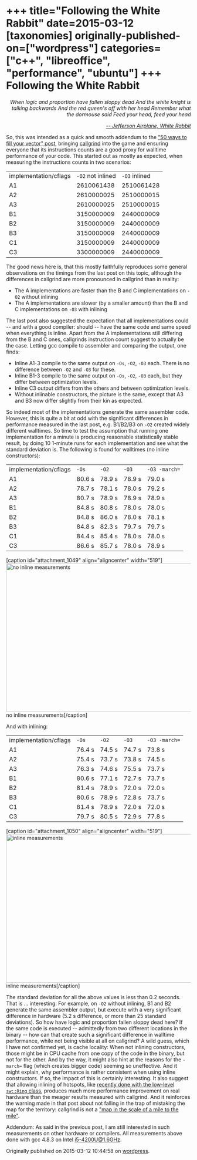 +++
title="Following the White Rabbit"
date=2015-03-12
[taxonomies]
originally-published-on=["wordpress"]
categories=["c++", "libreoffice", "performance", "ubuntu"]
+++
Following the White Rabbit
==========================

<p style="text-align:right;"><em>When logic and proportion have fallen sloppy dead
And the white knight is talking backwards
And the red queen's off with her head
Remember what the dormouse said
Feed your head, feed your head</em></p>
<p style="text-align:right;"><em><a href="https://www.youtube.com/watch?v=WANNqr-vcx0">-- Jefferson Airplane, White Rabbit</a></em></p>
So, this was intended as a quick and smooth addendum to the <a href="https://skyfromme.wordpress.com/2015/03/02/50-ways-to-fill-your-vector/">"50 ways to fill your vector" post</a>, bringing <a href="http://valgrind.org/docs/manual/cl-manual.html">callgrind</a> into the game and ensuring everyone that its instructions counts are a good proxy for walltime performance of your code. This started out as mostly as expected, when measuring the instructions counts in two scenarios:
<table>
<tbody>
<tr>
<td>implementation/cflags</td>
<td><code>-O2</code> not inlined</td>
<td><code>-O3</code> inlined</td>
</tr>
<tr>
<td>A1</td>
<td>2610061438</td>
<td>2510061428</td>
</tr>
<tr>
<td>A2</td>
<td>2610000025</td>
<td>2510000015</td>
</tr>
<tr>
<td>A3</td>
<td>2610000025</td>
<td>2510000015</td>
</tr>
<tr>
<td>B1</td>
<td>3150000009</td>
<td>2440000009</td>
</tr>
<tr>
<td>B2</td>
<td>3150000009</td>
<td>2440000009</td>
</tr>
<tr>
<td>B3</td>
<td>3150000009</td>
<td>2440000009</td>
</tr>
<tr>
<td>C1</td>
<td>3150000009</td>
<td>2440000009</td>
</tr>
<tr>
<td>C3</td>
<td>3300000009</td>
<td>2440000009</td>
</tr>
</tbody>
</table>
The good news here is, that this mostly faithfully reproduces some general observations on the timings from the last post on this topic, although the differences in callgrind are more pronounced in callgrind than in reality:
<ul>
	<li>The A implementations are faster than the B and C implementations on <code>-O2</code> without inlining</li>
	<li>The A implementations are slower (by a smaller amount) than the B and C implementations on <code>-O3</code> with inlining</li>
</ul>
The last post also suggested the expectation that all implementations could -- and with a good compiler: should -- have the same code and same speed when everything is inline. Apart from the A implementations still differing from the B and C ones, callgrinds instruction count suggest to actually be the case. Letting gcc compile to assembler and comparing the output, one finds:
<ul>
	<li>Inline A1-3 compile to the same output on <code>-Os</code>, <code>-O2</code>, <code>-O3</code> each. There is no difference between <code>-O2</code> and <code>-O3</code> for these.</li>
	<li>Inline B1-3 compile to the same output on <code>-Os</code>, <code>-O2</code>, <code>-O3</code> each, but they differ between optimization levels.</li>
	<li>Inline C3 output differs from the others and between optimization levels.</li>
	<li>Without inlinable constructors, the picture is the same, except that A3 and B3 now differ slightly from their kin as expected.</li>
</ul>
So indeed most of the implementations generate the same assembler code. However, this is quite a bit at odd with the significant differences in performance measured in the last post, e.g. B1/B2/B3 on <code>-O2</code> created widely different walltimes. So time to test the assumption that running one implementation for a minute is producing reasonable statistically stable result, by doing 10 1-minute runs for each implementation and see what the standard deviation is. The following is found for walltimes (no inline constructors):
<table>
<tbody>
<tr>
<td>implementation/cflags</td>
<td><code>-Os</code></td>
<td><code>-O2</code></td>
<td><code>-O3</code></td>
<td><code>-O3 -march=</code></td>
</tr>
<tr>
<td>A1</td>
<td>80.6 s</td>
<td>78.9 s</td>
<td>78.9 s</td>
<td>79.0 s</td>
</tr>
<tr>
<td>A2</td>
<td>78.7 s</td>
<td>78.1 s</td>
<td>78.0 s</td>
<td>79.2 s</td>
</tr>
<tr>
<td>A3</td>
<td>80.7 s</td>
<td>78.9 s</td>
<td>78.9 s</td>
<td>78.9 s</td>
</tr>
<tr>
<td>B1</td>
<td>84.8 s</td>
<td>80.8 s</td>
<td>78.0 s</td>
<td>78.0 s</td>
</tr>
<tr>
<td>B2</td>
<td>84.8 s</td>
<td>86.0 s</td>
<td>78.0 s</td>
<td>78.1 s</td>
</tr>
<tr>
<td>B3</td>
<td>84.8 s</td>
<td>82.3 s</td>
<td>79.7 s</td>
<td>79.7 s</td>
</tr>
<tr>
<td>C1</td>
<td>84.4 s</td>
<td>85.4 s</td>
<td>78.0 s</td>
<td>78.0 s</td>
</tr>
<tr>
<td>C3</td>
<td>86.6 s</td>
<td>85.7 s</td>
<td>78.0 s</td>
<td>78.9 s</td>
</tr>
</tbody>
</table>
[caption id="attachment_1049" align="aligncenter" width="519"]<a href="/img/wp/2015/03/noinline1.png"><img class="size-large wp-image-1049" src="/img/wp/2015/03/noinline1.png?w=519" alt="no inline measurements" width="519" height="405" /></a> no inline measurements[/caption]

And with inlining:
<table>
<tbody>
<tr>
<td>implementation/cflags</td>
<td><code>-Os</code></td>
<td><code>-O2</code></td>
<td><code>-O3</code></td>
<td><code>-O3 -march=</code></td>
</tr>
<tr>
<td>A1</td>
<td>76.4 s</td>
<td>74.5 s</td>
<td>74.7 s</td>
<td>73.8 s</td>
</tr>
<tr>
<td>A2</td>
<td>75.4 s</td>
<td>73.7 s</td>
<td>73.8 s</td>
<td>74.5 s</td>
</tr>
<tr>
<td>A3</td>
<td>76.3 s</td>
<td>74.6 s</td>
<td>75.5 s</td>
<td>73.7 s</td>
</tr>
<tr>
<td>B1</td>
<td>80.6 s</td>
<td>77.1 s</td>
<td>72.7 s</td>
<td>73.7 s</td>
</tr>
<tr>
<td>B2</td>
<td>81.4 s</td>
<td>78.9 s</td>
<td>72.0 s</td>
<td>72.0 s</td>
</tr>
<tr>
<td>B3</td>
<td>80.6 s</td>
<td>78.9 s</td>
<td>72.8 s</td>
<td>73.7 s</td>
</tr>
<tr>
<td>C1</td>
<td>81.4 s</td>
<td>78.9 s</td>
<td>72.0 s</td>
<td>72.0 s</td>
</tr>
<tr>
<td>C3</td>
<td>79.7 s</td>
<td>80.5 s</td>
<td>72.9 s</td>
<td>77.8 s</td>
</tr>
</tbody>
</table>
[caption id="attachment_1050" align="aligncenter" width="519"]<a href="/img/wp/2015/03/inline1.png"><img class="size-large wp-image-1050" src="/img/wp/2015/03/inline1.png?w=519" alt="inline measurements" width="519" height="405" /></a> inline measurements[/caption]

The standard deviation for all the above values is less than 0.2 seconds. That is ... interesting: For example, on <code>-O2</code> without inlining, B1 and B2 generate the same assembler output, but execute with a very significant difference in hardware (5.2 s difference, or more than 25 standard deviations). So how have logic and proportion fallen sloppy dead here? If the same code is executed -- admittedly from two different locations in the binary -- how can that create such a significant difference in walltime performance, while not being visible at all on callgrind? A wild guess, which I have not confirmed yet, is cache locality: When not inlining constructors, those might be in CPU cache from one copy of the code in the binary, but not for the other. And by the way, it might also hint at the reasons for the <code>-march=</code> flag (which creates bigger code) seeming so uneffective. And it might explain, why performance is rather consistent when using inline constructors. If so, the impact of this is certainly interesting. It also suggest that allowing inlining of hotspots, like <a href="https://skyfromme.wordpress.com/2015/01/15/swnodeindex-ludicious-speed/">recently done with the low-level <code>sw::Ring</code> class</a>, produces much more performance improvement on real hardware than the meager results measured with callgrind. And it reinforces the warning made in that post about not falling in the trap of mistaking the map for the territory: callgrind is not a <a href="https://en.wikipedia.org/wiki/Map%E2%80%93territory_relation">"map in the scale of a mile to the mile"</a>.

Addendum: As said in the previous post, I am still interested in such measurements on other hardware or compilers. All measurements above done with gcc 4.8.3 on Intel i5-4200U@1.6GHz.

Originally published on 2015-03-12 10:44:58 on [wordpress](https://skyfromme.wordpress.com/2015/03/12/following-the-white-rabbit/).
